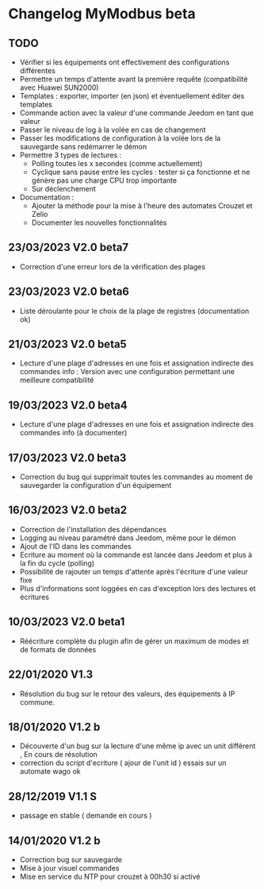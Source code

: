 # Changelog MyModbus beta

## TODO
- Vérifier si les équipements ont effectivement des configurations différentes
- Permettre un temps d'attente avant la première requête (compatibilité avec Huawei SUN2000)
- Templates : exporter, importer (en json) et éventuellement éditer des templates
- Commande action avec la valeur d'une commande Jeedom en tant que valeur
- Passer le niveau de log à la volée en cas de changement
- Passer les modifications de configuration à la volée lors de la sauvegarde sans redémarrer le démon
- Permettre 3 types de lectures :
  - Polling toutes les x secondes (comme actuellement)
  - Cyclique sans pause entre les cycles : tester si ça fonctionne et ne génère pas une charge CPU trop importante
  - Sur déclenchement
- Documentation :
  - Ajouter la méthode pour la mise à l'heure des automates Crouzet et Zelio
  - Documenter les nouvelles fonctionnalités

## 23/03/2023 V2.0 beta7
- Correction d'une erreur lors de la vérification des plages

## 23/03/2023 V2.0 beta6
- Liste déroulante pour le choix de la plage de registres (documentation ok)

## 21/03/2023 V2.0 beta5
- Lecture d'une plage d'adresses en une fois et assignation indirecte des commandes info :
Version avec une configuration permettant une meilleure compatibilité

## 19/03/2023 V2.0 beta4
- Lecture d'une plage d'adresses en une fois et assignation indirecte des commandes info (à documenter)

## 17/03/2023 V2.0 beta3
- Correction du bug qui supprimait toutes les commandes au moment de sauvegarder la configuration d'un équipement

## 16/03/2023 V2.0 beta2
- Correction de l'installation des dépendances
- Logging au niveau paramétré dans Jeedom, même pour le démon
- Ajout de l'ID dans les commandes
- Ecriture au moment où la commande est lancée dans Jeedom et plus à la fin du cycle (polling)
- Possibilité de rajouter un temps d'attente après l'écriture d'une valeur fixe
- Plus d'informations sont loggées en cas d'exception lors des lectures et écritures

## 10/03/2023 V2.0 beta1
- Réécriture complète du plugin afin de gérer un maximum de modes et de formats de données

## 22/01/2020 V1.3
- Résolution du bug sur le retour des valeurs, des équipements à IP commune.

## 18/01/2020 V1.2 b
- Découverte d'un bug sur la lecture d'une même ip avec un unit différent , En cours de résolution 
- correction du script d'ecriture ( ajour de l'unit id ) essais sur un automate wago ok  

## 28/12/2019 V1.1 S
- passage en stable ( demande en cours ) 

## 14/01/2020 V1.2 b

- Correction bug sur sauvegarde
- Mise à jour visuel commandes
- Mise en service du NTP pour crouzet à 00h30 si activé
